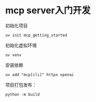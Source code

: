 # mcp server入门开发


初始化项目
```
uv init mcp_getting_started
```

初始化虚拟环境
```
uv venv
```
安装依赖
```
uv add "mcp[cli]" httpx openai
```

项目打包发布：
```
python -m build
```